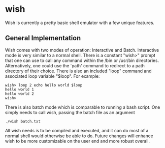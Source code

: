 # wish
Wish is currently a pretty basic shell emulator with a few unique features.
## General Implementation
Wish comes with two modes of operation: Interactive and Batch. Interactive mode is very similar to a normal shell. There is a constant "wish>" prompt that one can use to call any command within the /bin or /usr/bin directories. Alternatively, one could use the 'path' command to redirect to a path directory of their choice. There is also an included "loop" command and associated loop variable "$loop". For example:

    wish> loop 2 echo hello world $loop
    hello world 1
    hello world 2
    wish> 
 
There is also batch mode which is comparable to running a bash script. One simply needs to call wish, passing the batch file as an argument

    ./wish batch.txt

All wish needs is to be compiled and executed, and it can do most of a normal shell would otherwise be able to do. Future changes will enhance wish to be more customizable on the user end and more robust overall. 
